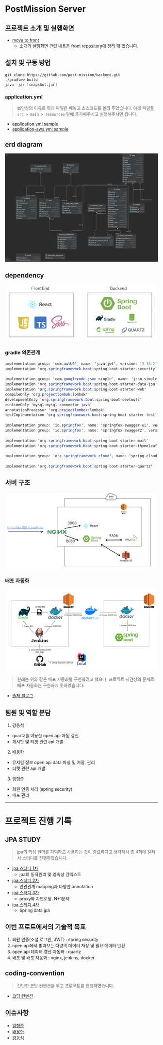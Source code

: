 # PostMission Server

## 프로젝트 소개 및 실행화면

* [move to front](https://github.com/post-mission/frontend)
  * 소개와 실행화면 관련 내용은 front repository에 정리 돼 있습니다.

## 설치 및 구동 방법

```
git clone https://github.com/post-mission/backend.git
./gradlew build
java -jar [snapshot.jar]
```

### application.yml

> 보안상의 이유로 아래 파일은 빼놓고 소스코드를 올려 두었습니다. 아래 파일을 `src > main > resources` 밑에 추가해주시고 실행해주시면 됩니다.

* [application.yml sample](./files/application-yml.md)
* [application-aws.yml sample](./files/application-aws-yml.md)

## erd diagram

![erd](./files/erd.png)

## dependency

![dependency](./files/dependency.png)

### gradle 의존관계

```java
implementation group: 'com.auth0', name: 'java-jwt', version: '3.18.2'
implementation 'org.springframework.boot:spring-boot-starter-security'

implementation group: 'com.googlecode.json-simple', name: 'json-simple', version: '1.1.1'
implementation 'org.springframework.boot:spring-boot-starter-data-jpa'
implementation 'org.springframework.boot:spring-boot-starter-web'
compileOnly 'org.projectlombok:lombok'
developmentOnly 'org.springframework.boot:spring-boot-devtools'
runtimeOnly 'mysql:mysql-connector-java'
annotationProcessor 'org.projectlombok:lombok'
testImplementation 'org.springframework.boot:spring-boot-starter-test'

implementation group: 'io.springfox', name: 'springfox-swagger-ui', version: '2.9.2'
implementation group: 'io.springfox', name: 'springfox-swagger2', version: '2.9.2'

implementation 'org.springframework.boot:spring-boot-starter-mail'
implementation 'org.springframework.boot:spring-boot-starter-thymeleaf'

implementation group: 'org.springframework.cloud', name: 'spring-cloud-starter-aws', version: '2.2.1.RELEASE'

implementation 'org.springframework.boot:spring-boot-starter-quartz'
``` 

## 서버 구조

![server](./files/architecture.png)

### 배포 자동화

![이미지](./files/structure.png)

> 원래는 위와 같은 배포 자동화를 구현하려고 했으나, 프로젝트 시간상의 문제로 배포 자동화는 구현하지 못하였습니다.

* [출처 블로그](https://velog.io/@haeny01/AWS-Jenkins%EB%A5%BC-%ED%99%9C%EC%9A%A9%ED%95%9C-Docker-x-SpringBoot-CICD-%EA%B5%AC%EC%B6%95)

## 팀원 및 역할 분담

1. 강동석

* quartz를 이용한 open api 자동 갱신 
* 게시판 및 티켓 관련 api 개발

2. 배용한

* 뮤지컬 정보 open api data 파싱 및 저장, 관리
* 티켓 관련 api 개발

3. 임형준

* 회원 인증 처리 (spring security)
* 배포 관리

___

# 프로젝트 진행 기록

## JPA STUDY

> jpa의 핵심 원리를 파악하고 사용하는 것이 중요하다고 생각해서 총 4회에 걸쳐서 스터디를 진행하였습니다.

* [jpa 스터디 1차](./files/jpa-study-1차.md)
  * jpa의 동작원리 및 영속성 컨텍스트
* [jpa 스터디 2차](./files/jpa-study-2차.md)
  * 연관관계 mapping과 다양한 annotation
* [jpa 스터디 3차](./files/jpa-study-3차.md)
  * proxy와 지연로딩. N+1문제
* [jpa 스터디 4차](./files/jpa-study-4차.md)
  * Spring data jpa

## 이번 프로트에서의 기술적 목표

1. 회원 인증(소셜 로그인, JWT) : spring security
2. open api에서 받아오는 다량의 데이터 저장 및 필요 데이터 반환
3. open api 데이터 갱신 자동화 : quartz
4. 배포 및 배포 자동화 : nginx, jenkins, docker

## coding-convention

> 간단한 코딩 컨벤션을 두고 프로젝트를 진행하였습니다.

* [코딩 컨벤션](./backend-convention.md)

## 이슈사항

* [임형준](./files/ims.md)
* [배용한](./files/byh.md)
* [강동석](./files/.kdsmd)
